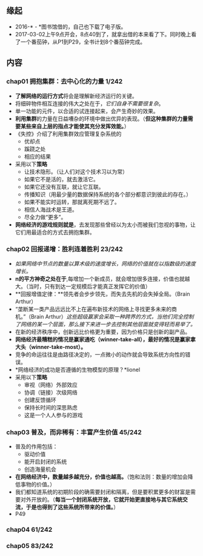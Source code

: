 ##  缘起
+ 2016-* - *图书馆借的，自己也下载了电子版。
+ 2017-03-02上午9点开会，8点40到了，就拿出借的本来看了下。同时晚上看了一个番茄钟，从P1到P29，全书计划8个番茄钟完成。

##  内容
###  chap01 拥抱集群：去中心化的力量  1/242
+ **了解网络的运行方式**将会是理解新经济运行的关键。
+ 将细碎物件相互连接的伟大之处在于，*它们自身不需要很复杂*。
+ 单一功能的元件，以合适的试连接起来，会产生奇妙的效果。
+ **利用集群**的力量在日益嘈杂的环境中做出优异的表现。（**但这种集群的力量需要某些来自上层的指点才能使其充分发挥效能。**）
+ 《失控》介绍了利用集群效应管理复杂系统的
	+ 优却点
	+ 蹊跷之处
	+ 相应的结果 
+ 采用以下**策略**
	+ 让技术隐形。（让人们对这个技术习以为常）
	+ 如果它不是活的，就去激活它。
	+ 如果它还没有互联，就让它互联。
	+ 传播知识（用最少量的数据保持系统的各个部分都意识到彼此的存在。）
	+ 如果不能实时运转，那就离死期不远了。
	+ 相信人海战术是王道。
	+ 尽全力做“更多”。
+ **网络经济的游戏规则就是**，去发现那些曾经以为太小而被我们忽视的事物，让它们用最适合的方式去拥抱集群。

###  chap02 回报递增：胜利连着胜利 23/242
+ *如果网络中节点的数量以算术级的速度增长，网络的价值就在以指数级的速度增长。*
+ **n的平方神奇之处在于**,每增加一个新成员，就会增加很多连接，价值也就越大。（当时，只有到达一定规模后才能真正发挥它的价值）
+ **回报增值定律：**领先者会步步领先，而失去先机的会失掉全局。（Brain Arthur）
+ “垄断某一类产品远远比不上在遍布新技术的网络上寻找更多未来的商机。”（Brain Arthur）*这些超级赢家会采取一种跨界的方式，当他们完全控制了网络的某一个层面，那么接下来进一步去控制其他层面就变得轻而易举了。*
+ 在新的经济秩序中，创新远比价格更为重要，因为价格只是创新的副产品。
+ **网络经济最糟糕的情况是赢家通吃（winner-take-all），最好的情况是赢家拿大头（winner-take-most）。**
+ 竞争的命运往往是由路径决定的，一点微小的动作就会导致系统方向性的错误。
+ *网络经济的成功是否遵循的生物模型的原理？*lionel
+ 采用以下**策略**
	+ 审视（网络）外部效应
	+ 协调（链接）次级网络 
	+ 创建反馈循环
	+ 保持长时间的深思熟虑
	+ 这是一个人人参与的游戏

###  chap03 普及，而非稀有：丰富产生价值 45/242
+ 普及的作用包括：
	+ 驱动价值
	+ 能开启封闭的系统
	+ 创造海量机会
+ **在网络经济中，数量越多越充分，价值也越高。**（饱和法则：数量的增加会降低事物的价值。） 
+ 我们都知道系统的初期阶段的确需要封闭和隔离，但是要积累更多的财富是需要对外开放的。（**每当一个封闭系统开放，它就开始更直接地与其它系统交流，于是也得到了这些系统所带来的价值。**）
+ P49

###  chap04  61/242

###  chap05  83/242